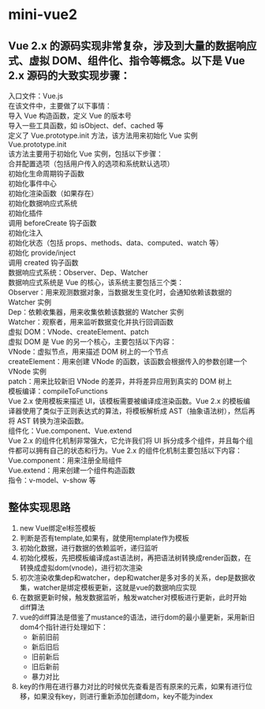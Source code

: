# mini-vue2
## Vue 2.x 的源码实现非常复杂，涉及到大量的数据响应式、虚拟 DOM、组件化、指令等概念。以下是 Vue 2.x 源码的大致实现步骤：

入口文件：Vue.js  
在该文件中，主要做了以下事情：  
导入 Vue 构造函数，定义 Vue 的版本号  
导入一些工具函数，如 isObject、def、cached 等  
定义了 Vue.prototype.init 方法，该方法用来初始化 Vue 实例  
Vue.prototype.init  
该方法主要用于初始化 Vue 实例，包括以下步骤：  
合并配置选项（包括用户传入的选项和系统默认选项）  
初始化生命周期钩子函数  
初始化事件中心  
初始化渲染函数（如果存在）  
初始化数据响应式系统  
初始化插件  
调用 beforeCreate 钩子函数  
初始化注入  
初始化状态（包括 props、methods、data、computed、watch 等）  
初始化 provide/inject  
调用 created 钩子函数  
数据响应式系统：Observer、Dep、Watcher  
数据响应式系统是 Vue 的核心，该系统主要包括三个类：  
Observer：用来观测数据对象，当数据发生变化时，会通知依赖该数据的 Watcher 实例  
Dep：依赖收集器，用来收集依赖该数据的 Watcher 实例  
Watcher：观察者，用来监听数据变化并执行回调函数  
虚拟 DOM：VNode、createElement、patch  
虚拟 DOM 是 Vue 的另一个核心，主要包括以下内容：  
VNode：虚拟节点，用来描述 DOM 树上的一个节点  
createElement：用来创建 VNode 的函数，该函数会根据传入的参数创建一个 VNode 实例  
patch：用来比较新旧 VNode 的差异，并将差异应用到真实的 DOM 树上  
模板编译：compileToFunctions  
Vue 2.x 使用模板来描述 UI，该模板需要被编译成渲染函数。Vue 2.x 的模板编译器使用了类似于正则表达式的算法，将模板解析成 AST（抽象语法树），然后再将 AST 转换为渲染函数。  
组件化：Vue.component、Vue.extend  
Vue 2.x 的组件化机制非常强大，它允许我们将 UI 拆分成多个组件，并且每个组件都可以拥有自己的状态和行为。Vue 2.x 的组件化机制主要包括以下内容：  
Vue.component：用来注册全局组件  
Vue.extend：用来创建一个组件构造函数  
指令：v-model、v-show 等

## 整体实现思路
1. new Vue绑定el标签模板  
2. 判断是否有template,如果有，就使用template作为模板  
3. 初始化数据，进行数据的依赖监听，递归监听
4. 初始化模板，先把模板编译成ast语法树，再把语法树转换成render函数，在转换成虚拟dom(vnode)，进行初次渲染
5. 初次渲染收集dep和watcher，dep和watcher是多对多的关系，dep是数据收集，watcher是绑定模板更新，这就是vue的数据响应实现
6. 在数据更新时候，触发数据监听，触发watcher对模板进行更新，此时开始diff算法
7. vue的diff算法是借鉴了mustance的语法，进行dom的最小量更新，采用新旧dom4个指针进行处理如下：
      * 新前旧前
      * 新后旧后
      * 旧前新后
      * 旧后新前
      * 暴力对比
8. key的作用在进行暴力对比的时候优先查看是否有原来的元素，如果有进行位移，如果没有key，则进行重新添加创建dom，key不能为index      
